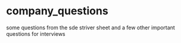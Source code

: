 # company_questions

some questions from the sde striver sheet and a few other important questions for interviews
